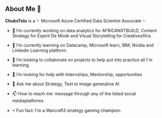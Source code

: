 ## About Me 👋


**ChuksTolu** is a ✨ Microsoft Azure Certified Data Scientist Associate ✨ 

- 🔭 I’m currently working on data analytics for AFRICANXTBUILD, Content Strategy for Espirit De Mode and Visual Storytelling for CreativesXtra
- 🌱 I’m currently learning on Datacamp, Microsoft learn, IBM, Nvidia and Linkedin Learning platform.
- 👯 I’m looking to collaborate on projects to help put into practice all I'm learning.
- 🤔 I’m looking for help with Internships, Mentorship, opportunities
- 💬 Ask me about Strategy, Text to image generative AI
- 📫 How to reach me: message through any of the listed social mediaplatforms
  
- ⚡ Fun fact: I'm a Warcraft3 strategy gaming champion

